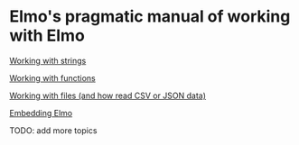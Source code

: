 # Elmo's pragmatic manual of working with Elmo

[Working with strings](strings.md)

[Working with functions](functions.md)

[Working with files (and how read CSV or JSON data)](datafiles.md)

[Embedding Elmo](embedding.md)

TODO: add more topics
